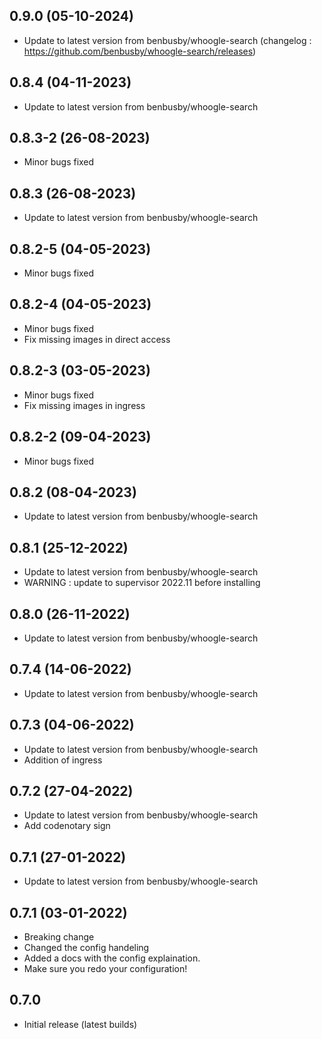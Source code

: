 
## 0.9.0 (05-10-2024)
- Update to latest version from benbusby/whoogle-search (changelog : https://github.com/benbusby/whoogle-search/releases)

## 0.8.4 (04-11-2023)

- Update to latest version from benbusby/whoogle-search
## 0.8.3-2 (26-08-2023)

- Minor bugs fixed

## 0.8.3 (26-08-2023)

- Update to latest version from benbusby/whoogle-search
## 0.8.2-5 (04-05-2023)

- Minor bugs fixed
## 0.8.2-4 (04-05-2023)

- Minor bugs fixed
- Fix missing images in direct access

## 0.8.2-3 (03-05-2023)

- Minor bugs fixed
- Fix missing images in ingress

## 0.8.2-2 (09-04-2023)

- Minor bugs fixed

## 0.8.2 (08-04-2023)

- Update to latest version from benbusby/whoogle-search

## 0.8.1 (25-12-2022)

- Update to latest version from benbusby/whoogle-search
- WARNING : update to supervisor 2022.11 before installing

## 0.8.0 (26-11-2022)

- Update to latest version from benbusby/whoogle-search

## 0.7.4 (14-06-2022)

- Update to latest version from benbusby/whoogle-search

## 0.7.3 (04-06-2022)

- Update to latest version from benbusby/whoogle-search
- Addition of ingress

## 0.7.2 (27-04-2022)

- Update to latest version from benbusby/whoogle-search
- Add codenotary sign

## 0.7.1 (27-01-2022)

- Update to latest version from benbusby/whoogle-search

## 0.7.1 (03-01-2022)

- Breaking change
- Changed the config handeling
- Added a docs with the config explaination.
- Make sure you redo your configuration!

## 0.7.0

- Initial release (latest builds)

